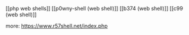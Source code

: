 [[php web shells]]
[[p0wny-shell (web shell)]]
[[b374 (web shell)]]
[[c99 (web shell)]]

more:
https://www.r57shell.net/index.php

